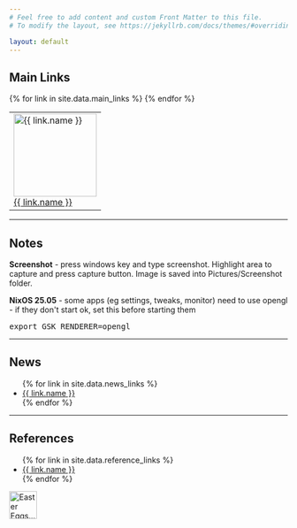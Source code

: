 ```yaml
---
# Feel free to add content and custom Front Matter to this file.
# To modify the layout, see https://jekyllrb.com/docs/themes/#overriding-theme-defaults

layout: default
---
```

<h2>Main Links</h2>
<table>
<tr>
{% for link in site.data.main_links %}
  <td>
    <a href="{{ link.url }}" target="_blank">
      <img alt="{{ link.name }}" src="{{ site.baseurl }}/assets/images/{{ link.img }}" width="150px" height="auto">
      <br>
      {{ link.name }}
    </a>
  </td>
{% endfor %}
</tr>
</table>
<hr>

<h2>Notes</h2>
<p>
<b>Screenshot</b> - press windows key and type screenshot. Highlight area to capture and press capture button. Image is saved into Pictures/Screenshot folder.
</p>
<p>
<b>NixOS 25.05</b> - some apps (eg settings, tweaks, monitor) need to use opengl - if they don't start ok, set this before starting them 
     <pre>export GSK_RENDERER=opengl</pre>
</p>
<hr>

<h2>News</h2>
<ul>
{% for link in site.data.news_links %}
  <li>
    <a href="{{ link.url }}" target="_blank">
      {{ link.name }}
    </a>
  </li>
{% endfor %}
</ul>

<hr>

<h2>References</h2>
<ul>
{% for link in site.data.reference_links %}
  <li>
    <a href="{{ link.url }}" target="_blank">
      {{ link.name }}
    </a>
  </li>
{% endfor %}
</ul>

<a href="{{ site.baseurl }}/easteregg" target="_blank">
    <img alt="Easter Eggs..." src="{{ site.baseurl }}/assets/images/easter-egg.png" width="50px" height="auto">
</a>
